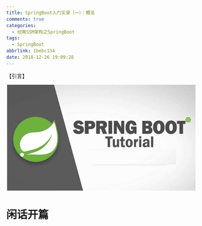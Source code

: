 ```yaml
---
title: SpringBoot入门实录（一）：概览
comments: true
categories:
  - 经典SSM架构之SpringBoot
tags:
  - SpringBoot
abbrlink: 1bebc134
date: 2018-12-26 19:09:28
---
```

【引言】
<div align=center><img src="https://github.com/ttfisher/images/raw/master/2018/2018-12-27-01.jpg" width="500"/></div>
<!-- more -->

# 闲话开篇
&emsp;&emsp;